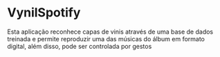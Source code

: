 # VynilSpotify
Esta aplicação reconhece capas de vinis através de uma base de dados treinada e permite reproduzir uma das músicas do álbum em formato digital, além disso, pode ser controlada por gestos
